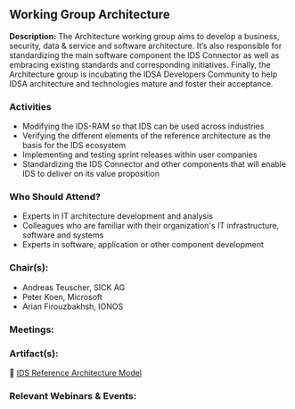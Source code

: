 ## Working Group Architecture
**Description:** 
The Architecture working group aims to develop a business, security, data & service and software architecture. It’s also responsible for standardizing the main software component the IDS Connector as well as embracing existing standards and corresponding initiatives. Finally, the Architecture group is incubating the IDSA Developers Community to help IDSA architecture and technologies mature and foster their acceptance.

### Activities
- Modifying the IDS-RAM so that IDS can be used across industries
- Verifying the different elements of the reference architecture as the basis for the IDS ecosystem
- Implementing and testing sprint releases within user companies
- Standardizing the IDS Connector and other components that will enable IDS to deliver on its value proposition

### Who Should Attend?
- Experts in IT architecture development and analysis
- Colleagues who are familiar with their organization's IT infrastructure, software and systems
- Experts in software, application or other component development

### Chair(s):
- Andreas Teuscher, SICK AG
- Peter Koen, Microsoft
- Arian Firouzbakhsh, IONOS

### Meetings:


### Artifact(s):
:blue_book: [IDS Reference Architecture Model](https://docs.internationaldataspaces.org/idsa-knowledge-base/v/ids-ram-4/)

### Relevant Webinars & Events:


